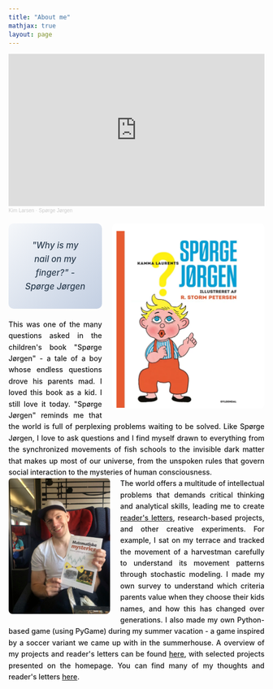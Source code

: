 ```yaml
---
title: "About me"
mathjax: true
layout: page
---
```


<style>


/* Mobile-first responsive styles */
.soundcloud-container {
  width: 100%;
  margin-bottom: 20px;
}

.quote-container {
  text-align: center;
  padding: 20px;
  background: linear-gradient(135deg, #f5f7fa 0%, #c3cfe2 100%);
  border-radius: 10px;
  margin: 20px 0;
}

.quote-container p {
  font-size: 1.1em;
  font-style: italic;
  color: #2c3e50;
  margin: 0;
  line-height: 1.6;
  font-weight: 500; /* Make quotes slightly bolder for better readability */
}

.image-right {
  float: right;
  margin-left: 20px;
  margin-bottom: 20px;
  border-radius: 8px;
  max-width: 100%;
  height: auto;
}

.image-left {
  float: left;
  margin-right: 20px;
  margin-bottom: 20px;
  border-radius: 8px;
  max-width: 100%;
  height: auto;
}

.content-text {
  text-align: justify;
  line-height: 1.6;
  font-weight: 450; /* Slightly heavier than normal for better readability */
}

/* Desktop styles */
@media (min-width: 768px) {
  .quote-container {
    margin-right: 320px;
    padding: 30px;
  }
  
  .quote-container p {
    font-size: 1.2em;
  }
  
  .image-right {
    width: 300px;
  }
  
  .image-left {
    width: 200px;
  }
}

/* Mobile styles */
@media (max-width: 767px) {
  .quote-container {
    margin-right: 140px; /* Leave space for larger image */
    padding: 15px;
  }
  
  .image-right {
    width: 130px;
    margin-left: 10px;
  }
  
  .image-left {
    width: 110px;
    margin-right: 10px;
  }
  
  .content-text {
    text-align: left;
  }
}

/* Very small screens */
@media (max-width: 480px) {
  .quote-container {
    padding: 10px;
    margin: 15px 0;
    margin-right: 110px; /* Adjust for larger image */
  }
  
  .quote-container p {
    font-size: 0.9em;
  }
  
  .image-right {
    width: 100px;
    margin-left: 8px;
  }
  
  .image-left {
    width: 85px;
    margin-right: 8px;
  }
}
</style>

<div class="soundcloud-container">
  <iframe width="100%" height="300" scrolling="no" frameborder="no" allow="autoplay" src="https://w.soundcloud.com/player/?url=https%3A//api.soundcloud.com/tracks/253856343&color=%23ff5500&auto_play=false&hide_related=false&show_comments=true&show_user=true&show_reposts=false&show_teaser=true&visual=true"></iframe>
  <div style="font-size: 10px; color: #cccccc;line-break: anywhere;word-break: normal;overflow: hidden;white-space: nowrap;text-overflow: ellipsis; font-family: Interstate,Lucida Grande,Lucida Sans Unicode,Lucida Sans,Garuda,Verdana,Tahoma,sans-serif;font-weight: 100;">
    <a href="https://soundcloud.com/kim-larsen-official" title="Kim Larsen" target="_blank" style="color: #cccccc; text-decoration: none;">Kim Larsen</a> · <a href="https://soundcloud.com/kim-larsen-official/sp-rge-j-rgen-1" title="Spørge Jørgen" target="_blank" style="color: #cccccc; text-decoration: none;">Spørge Jørgen</a>
  </div>
</div>

<img class="image-right" src="/assets/spgjrgn.png" alt="Spørge Jørgen illustration">

<div class="quote-container">
  <p>"Why is my nail on my finger?" - Spørge Jørgen</p>
</div>

<div class="content-text">
This was one of the many questions asked in the children's book "Spørge Jørgen" - a tale of a boy whose endless questions drove his parents mad. I loved this book as a kid. I still love it today. "Spørge Jørgen" reminds me that the world is full of perplexing problems waiting to be solved. Like Spørge Jørgen, I love to ask questions and I find myself drawn to everything from the synchronized movements of fish schools to the invisible dark matter that makes up most of our universe, from the unspoken rules that govern social interaction to the mysteries of human consciousness.
</div>

<img class="image-left" src="/assets/mig_mat.png" alt="Personal photo">

<div class="content-text">
The world offers a multitude of intellectual problems that demands critical thinking and analytical skills, leading me to create <a href="https://docs.google.com/document/d/1HNlWmee09NzI91BIYdXOkZkit7mQ04RWhcG_BsYdxLg/edit?usp=sharing">reader's letters</a>, research-based projects, and other creative experiments. For example, I sat on my terrace and tracked the movement of a harvestman carefully to understand its movement patterns through stochastic modeling. I made my own survey to understand which criteria parents value when they choose their kids names, and how this has changed over generations. I also made my own Python-based game (using PyGame) during my summer vacation - a game inspired by a soccer variant we came up with in the summerhouse. A overview of my projects and reader's letters can be found <a href="https://docs.google.com/document/d/1HXOMjqJpiRDGu4M3EIVrFs6nKMEAouZK_JijJE5TLFg/edit?usp=sharing">here</a>, with selected projects presented on the homepage. You can find many of my thoughts and reader's letters <a href="https://docs.google.com/document/d/1HNlWmee09NzI91BIYdXOkZkit7mQ04RWhcG_BsYdxLg/edit?usp=sharing">here</a>.


</div>
